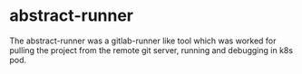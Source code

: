 # abstract-runner
 The abstract-runner was a gitlab-runner like tool which was worked for pulling the project from the remote git server, running and debugging in k8s pod.

